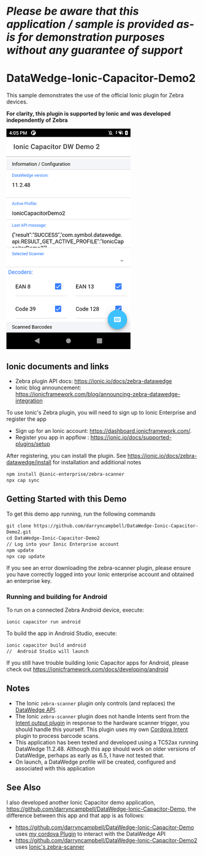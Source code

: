 *Please be aware that this application / sample is provided as-is for demonstration purposes without any guarantee of support*
=========================================================

# DataWedge-Ionic-Capacitor-Demo2

This sample demonstrates the use of the official Ionic plugin for Zebra devices.

**For clarity, this plugin is supported by Ionic and was developed independently of Zebra**

![Applictaion](https://github.com/darryncampbell/DataWedge-Ionic-Capacitor-Demo2/raw/main/media/screen_01.png)

## Ionic documents and links
- Zebra plugin API docs: https://ionic.io/docs/zebra-datawedge 
- Ionic blog announcement: https://ionicframework.com/blog/announcing-zebra-datawedge-integration 

To use Ionic's Zebra plugin, you will need to sign up to Ionic Enterprise and register the app

- Sign up for an Ionic account:  https://dashboard.ionicframework.com/. 
- Register you app in appflow : https://ionic.io/docs/supported-plugins/setup 


After registering, you can install the plugin.  See https://ionic.io/docs/zebra-datawedge/install for installation and additional notes

```
npm install @ionic-enterprise/zebra-scanner
npx cap sync
```

## Getting Started with this Demo

To get this demo app running, run the following commands

```
git clone https://github.com/darryncampbell/DataWedge-Ionic-Capacitor-Demo2.git
cd DataWedge-Ionic-Capacitor-Demo2
// Log into your Ionic Enterprise account
npm update
npx cap update
```

If you see an error downloading the zebra-scanner plugin, please ensure you have correctly logged into your Ionic enterprise account and obtained an enterprise key.

### Running and building for Android

To run on a connected Zebra Android device, execute:

```
ionic capacitor run android
```

To build the app in Android Studio, execute:

```
ionic capacitor build android
//  Android Studio will launch
```

If you still have trouble building Ionic Capacitor apps for Android, please check out https://ionicframework.com/docs/developing/android

## Notes
- The Ionic `zebra-scanner` plugin only controls (and replaces) the [DataWedge API](https://techdocs.zebra.com/datawedge/latest/guide/api/).  
- The Ionic `zebra-scanner` plugin does not handle Intents sent from the [Intent output plugin](https://techdocs.zebra.com/datawedge/latest/guide/output/intent/) in response to the hardware scanner trigger, you should handle this yourself.  This plugin uses my own [Cordova Intent](https://www.npmjs.com/package/com-darryncampbell-cordova-plugin-intent) plugin to process barcode scans.
- This application has been tested and developed using a TC52ax running DataWedge 11.2.48.  Although this app should work on older versions of DataWedge, perhaps as early as 6.5, I have not tested that.
- On launch, a DataWedge profile will be created, configured and associated with this application

## See Also
I also developed another Ionic Capacitor demo application, https://github.com/darryncampbell/DataWedge-Ionic-Capacitor-Demo, the difference between this app and that app is as follows:
- https://github.com/darryncampbell/DataWedge-Ionic-Capacitor-Demo uses [my cordova Plugin](https://www.npmjs.com/package/com-darryncampbell-cordova-plugin-intent) to interact with the DataWedge API
- https://github.com/darryncampbell/DataWedge-Ionic-Capacitor-Demo2 uses [Ionic's zebra-scanner](https://ionic.io/docs/zebra-datawedge) 



